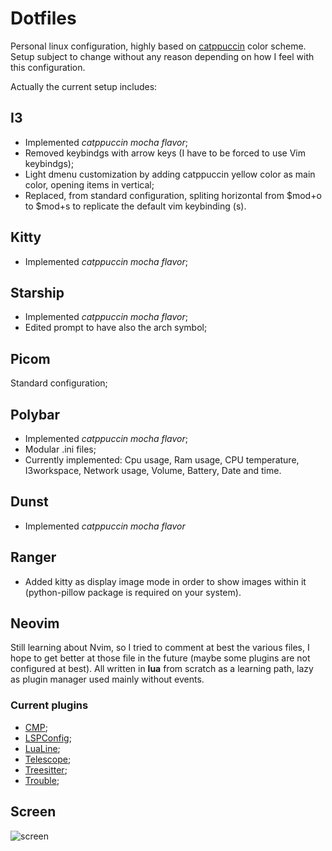 # Dotfiles
Personal linux configuration, highly based on [catppuccin](https://github.com/catppuccin) color scheme. Setup subject to change without any reason depending on how I feel with this configuration. 

Actually the current setup includes:
## I3
- Implemented *catppuccin mocha flavor*;
- Removed keybindgs with arrow keys (I have to be forced to use Vim keybindgs);
- Light dmenu customization by adding catppuccin yellow color as main color, opening items in vertical;
- Replaced, from standard configuration, spliting horizontal from $mod+o to $mod+s to replicate the default vim keybinding (<C-w>s).

## Kitty
- Implemented *catppuccin mocha flavor*;

## Starship
- Implemented *catppuccin mocha flavor*;
- Edited prompt to have also the arch symbol;

## Picom 
Standard configuration;

## Polybar
- Implemented *catppuccin mocha flavor*;
- Modular .ini files;
- Currently implemented: Cpu usage, Ram usage, CPU temperature, I3workspace, Network usage, Volume, Battery, Date and time.

## Dunst
- Implemented *catppuccin mocha flavor*

## Ranger
- Added kitty as display image mode in order to show images within it (python-pillow package is required on your system).

## Neovim
Still learning about Nvim, so I tried to comment at best the various files, I hope to get better at those file in the future (maybe some plugins are not configured at best).
All written in **lua** from scratch as a learning path, lazy as plugin manager used mainly without events.

### Current plugins
- [CMP](https://github.com/hrsh7th/nvim-cmp);
- [LSPConfig](https://github.com/neovim/nvim-lspconfig);
- [LuaLine](https://github.com/nvim-lualine/lualine.nvim);
- [Telescope](https://github.com/nvim-telescope/telescope.nvim);
- [Treesitter](https://github.com/nvim-treesitter/nvim-treesitter);
- [Trouble](https://github.com/folke/trouble.nvim);

## Screen
![screen](https://github.com/Glareascum/dotfiles/assets/49961900/adab8e64-63f3-4872-a85e-8f33dfcc5eae)
